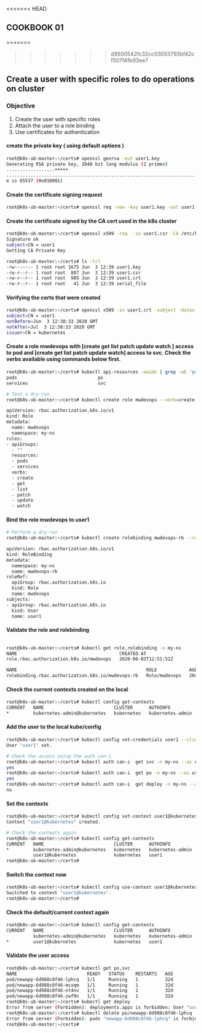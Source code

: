 <<<<<<< HEAD
## COOKBOOK 01
=======

>>>>>>> d9500542fc32cc03053793bf42cf507f4fb93ee7
## Create a user with specific roles to do operations on cluster


### Objective
1. Create the user with specific roles
2. Attach the user to a role binding
3. Use certificates for authentication


#### create the private key ( using default options )
```bash
root@k8s-ub-master:~/certs# openssl genrsa -out user1.key
Generating RSA private key, 2048 bit long modulus (2 primes)
..................+++++
........................................................................+++++
e is 65537 (0x010001)
```

#### Create the certificate signing request
```bash
root@k8s-ub-master:~/certs# openssl req -new -key user1.key -out user1.csr -subj="/CN=user1"
```


#### Create the certificate signed by the CA cert used in the k8s cluster
```bash
root@k8s-ub-master:~/certs# openssl x509 -req  -in user1.csr -CA /etc/kubernetes/pki/ca.crt -CAkey /etc/kubernetes/pki/ca.key -CAcreateserial -CAserial serial_file -out user1.crt
Signature ok
subject=CN = user1
Getting CA Private Key

root@k8s-ub-master:~/certs# ls -trl
-rw------- 1 root root 1675 Jun  3 12:39 user1.key
-rw-r--r-- 1 root root  887 Jun  3 12:39 user1.csr
-rw-r--r-- 1 root root  989 Jun  3 12:39 user1.crt
-rw-r--r-- 1 root root   41 Jun  3 12:39 serial_file
```

#### Verifying the certs that were created
```bash
root@k8s-ub-master:~/certs# openssl x509 -in user1.crt -subject -dates -issuer -noout
subject=CN = user1
notBefore=Jun  3 12:38:33 2020 GMT
notAfter=Jul  3 12:38:33 2020 GMT
issuer=CN = kubernetes
```

#### Create a role mwdevops with [create get list patch update watch ] access to pod and [create get list patch update watch] access to svc. Check the verbs available using commands below first.

```bash
root@k8s-ub-master:~/certs# kubectl api-resources -owide | grep -wE 'po|svc'
pods                              po                                          true         Pod                              [create delete deletecollection get list patch update watch]
services                          svc                                         true         Service                          [create delete get list patch update watch]

# Test a dry-run
root@k8s-ub-master:~/certs# kubectl create role mwdevops --verb=create,get,list,patch,update,watch --resource=pods,svc --dry-run=client -oyaml

apiVersion: rbac.authorization.k8s.io/v1
kind: Role
metadata:
  name: mwdevops
  namespace: my-ns
rules:
- apiGroups:
  - ""
  resources:
  - pods
  - services
  verbs:
  - create
  - get
  - list
  - patch
  - update
  - watch


```


#### Bind the role mwdevops to user1 
```bash
# Perform a dry-run
root@k8s-ub-master:~/certs# kubectl create rolebinding mwdevops-rb --role=mwdevops --user=user1 --dry-run=client -oyaml

apiVersion: rbac.authorization.k8s.io/v1
kind: RoleBinding
metadata:
  namespace: my-ns
  name: mwdevops-rb
roleRef:
  apiGroup: rbac.authorization.k8s.io
  kind: Role
  name: mwdevops
subjects:
- apiGroup: rbac.authorization.k8s.io
  kind: User
  name: user1
```


#### Validate the role and rolebinding
```bash

root@k8s-ub-master:~/certs# kubectl get role,rolebinding -n my-ns
NAME                                      CREATED AT
role.rbac.authorization.k8s.io/mwdevops   2020-06-03T12:51:51Z

NAME                                                ROLE            AGE
rolebinding.rbac.authorization.k8s.io/mwdevops-rb   Role/mwdevops   20s
```

#### Check the current contexts created on the local
```bash
root@k8s-ub-master:~/certs# kubectl config get-contexts
CURRENT   NAME                          CLUSTER      AUTHINFO           NAMESPACE
*         kubernetes-admin@kubernetes   kubernetes   kubernetes-admin   my-ns
```

#### Add the user to the local kube/config
```bash
root@k8s-ub-master:~/certs# kubectl config set-credentials user1 --client-certificate=/root/certs/user1.crt --client-key=/root/certs/user1.key
User "user1" set.

# Check the access using the auth can-i
root@k8s-ub-master:~/certs# kubectl auth can-i  get svc -n my-ns --as user1
yes
root@k8s-ub-master:~/certs# kubectl auth can-i  get po -n my-ns --as user1
yes
root@k8s-ub-master:~/certs# kubectl auth can-i  get deploy -n my-ns --as user1
no
```

#### Set the contexts
```bash
root@k8s-ub-master:~/certs# kubectl config set-context user1@kubernetes --cluster=kubernetes --user=user1 --namespace my-ns
Context "user1@kubernetes" created.

# Check the contexts again
root@k8s-ub-master:~/certs# kubectl config get-contexts
CURRENT   NAME                          CLUSTER      AUTHINFO           NAMESPACE
*         kubernetes-admin@kubernetes   kubernetes   kubernetes-admin   my-ns
          user1@kubernetes              kubernetes   user1              my-ns
root@k8s-ub-master:~/certs#
```

#### Switch the context now
```bash
root@k8s-ub-master:~/certs# kubectl config use-context user1@kubernetes
Switched to context "user1@kubernetes".
root@k8s-ub-master:~/certs#
```

#### Check the default/current context again
```bash
root@k8s-ub-master:~/certs# kubectl config get-contexts
CURRENT   NAME                          CLUSTER      AUTHINFO           NAMESPACE
          kubernetes-admin@kubernetes   kubernetes   kubernetes-admin   my-ns
*         user1@kubernetes              kubernetes   user1              my-ns
```

#### Validate the user access
```bash
root@k8s-ub-master:~/certs# kubectl get po,svc
NAME                          READY   STATUS    RESTARTS   AGE
pod/newapp-6d988c8f46-lphcq   1/1     Running   1          32d
pod/newapp-6d988c8f46-mcxqm   1/1     Running   1          32d
pod/newapp-6d988c8f46-nt4nv   1/1     Running   1          32d
pod/newapp-6d988c8f46-zwf9n   1/1     Running   1          32d
root@k8s-ub-master:~/certs# kubectl get deploy
Error from server (Forbidden): deployments.apps is forbidden: User "user1" cannot list resource "deployments" in API group "apps" in the namespace "my-ns"
root@k8s-ub-master:~/certs# kubectl delete po/newapp-6d988c8f46-lphcq
Error from server (Forbidden): pods "newapp-6d988c8f46-lphcq" is forbidden: User "user1" cannot delete resource "pods" in API group "" in the namespace "my-ns"
root@k8s-ub-master:~/certs#
```


